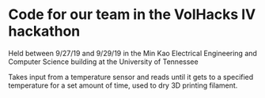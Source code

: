 # Code for our team in the VolHacks IV hackathon

Held between 9/27/19 and 9/29/19 in the Min Kao Electrical Engineering and Computer Science building at the University of Tennessee

Takes input from a temperature sensor and reads until it gets to a specified temperature for a set amount of time, used to dry 3D printing filament.
